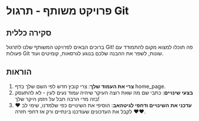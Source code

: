 # פרויקט משותף - תרגול Git 

## סקירה כללית
ברוכים הבאים לפרויקט המשותף שלנו לתרגול Git! פה תוכלו למצוא מקום להתמודד עם פעולות Git שונות, לשפר את ההבנה שלכם בנוגע לגרסאות, קומיטים ועוד.

## הוראות
1. **צרי את העמוד שלך**: צרי קובץ חדש לפי השם שלך בדף home_page.
2. **בצעי שינויים**: כתבי שם מה שאת רוצה העיקר שיהיה עמוד נעים לעין - לא להתעסק בזה מדי הרבה חבל על הזמן היקר שלך!
3. **עדכני את השינויים ודחפי לגיטהאב**: הוסיפי את השינויים כפי שלמדנו, שימי לב ❤️❤️❤️ לקבל את העדכונים שעודכנו בינתיים ורק אז דחפי חזרה.
